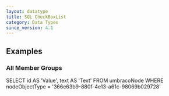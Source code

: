 ```yaml
---
layout: datatype
title: SQL CheckBoxList
category: Data Types
since_version: 4.1
---
```



## Examples

### All Member Groups

SELECT	id AS 'Value',
	text AS 'Text'
FROM	umbracoNode
WHERE	nodeObjectType = '366e63b9-880f-4e13-a61c-98069b029728'